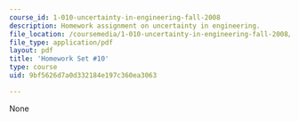 ```yaml
---
course_id: 1-010-uncertainty-in-engineering-fall-2008
description: Homework assignment on uncertainty in engineering.
file_location: /coursemedia/1-010-uncertainty-in-engineering-fall-2008/9bf5626d7a0d332184e197c360ea3063_homework_10.pdf
file_type: application/pdf
layout: pdf
title: 'Homework Set #10'
type: course
uid: 9bf5626d7a0d332184e197c360ea3063

---
```

None